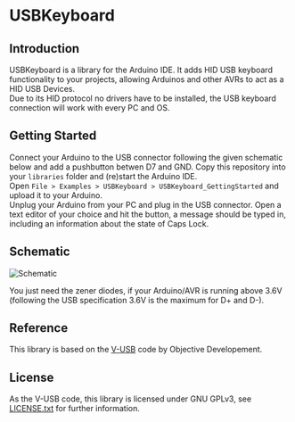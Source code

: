 # USBKeyboard
## Introduction
USBKeyboard is a library for the Arduino IDE. It adds HID USB keyboard functionality to your projects, allowing Arduinos and other AVRs to act as a HID USB Devices.  
Due to its HID protocol no drivers have to be installed, the USB keyboard connection will work with every PC and OS.

## Getting Started
Connect your Arduino to the USB connector following the given schematic below and add a pushbutton betwen D7 and GND. Copy this repository into your `libraries` folder and (re)start the Arduino IDE.  
Open `File > Examples > USBKeyboard > USBKeyboard_GettingStarted` and upload it to your Arduino.  
Unplug your Arduino from your PC and plug in the USB connector. Open a text editor of your choice and hit the button, a message should be typed in, including an information about the state of Caps Lock.

## Schematic
![Schematic](https://petrockblog.files.wordpress.com/2012/05/wpid-photo-19-05-2012-22201.jpg "Schematic for the Arduino UNO")

You just need the zener diodes, if your Arduino/AVR is running above 3.6V  
(following the USB specification 3.6V is the maximum for D+ and D-).

## Reference
This library is based on the [V-USB](https://www.obdev.at/products/vusb/) code by Objective Developement.

## License
As the V-USB code, this library is licensed under GNU GPLv3, see [LICENSE.txt](LICENSE.txt) for further information.